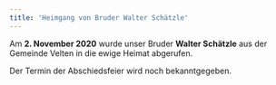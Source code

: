 ```yaml
---
title: 'Heimgang von Bruder Walter Schätzle'
---
```


Am **2. November 2020** wurde unser Bruder **Walter Schätzle** aus der Gemeinde Velten in die ewige Heimat abgerufen.

Der Termin der Abschiedsfeier wird noch bekanntgegeben.
